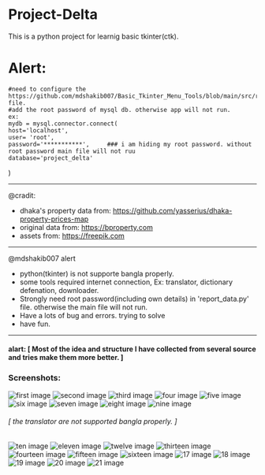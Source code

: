 # Project-Delta
This is a python project for learnig basic tkinter(ctk).

# Alert:
    #need to configure the https://github.com/mdshakib007/Basic_Tkinter_Menu_Tools/blob/main/src/report_page.py file. 
    #add the root password of mysql db. otherwise app will not run.
    ex: 
    mydb = mysql.connector.connect(
    host='localhost',
    user= 'root',
    password='***********',     ### i am hiding my root password. without root password main file will not ruu
    database='project_delta'
)

----

@cradit:

- dhaka's property data from: https://github.com/yasserius/dhaka-property-prices-map
- original data from: https://bproperty.com
- assets from: https://freepik.com <br/>

----

@mdshakib007 alert

- python(tkinter) is not supporte bangla properly.
- some tools required internet connection, Ex: translator, dictionary defenation, downloader.
- Strongly need root password(including own details) in 'report_data.py' file. otherwise the main file will not run.
- Have a lots of bug and errors. trying to solve
- have fun.


<hr/>

#### alart: [  Most of the idea and structure I have collected from several source and tries make them more better.  ]
### Screenshots:

![first image](https://github.com/mdshakib007/Project-Delta/blob/main/Screenshots/1.png)
![second image](https://github.com/mdshakib007/Project-Delta/blob/main/Screenshots/2.png)
![third image](https://github.com/mdshakib007/Project-Delta/blob/main/Screenshots/3.png)
![four image](https://github.com/mdshakib007/Project-Delta/blob/main/Screenshots/4.png)
![five image](https://github.com/mdshakib007/Project-Delta/blob/main/Screenshots/5.png)
![six image](https://github.com/mdshakib007/Project-Delta/blob/main/Screenshots/6.png)
![seven image](https://github.com/mdshakib007/Project-Delta/blob/main/Screenshots/7.png)
![eight image](https://github.com/mdshakib007/Project-Delta/blob/main/Screenshots/8.png)
![nine image](https://github.com/mdshakib007/Project-Delta/blob/main/Screenshots/9.png)

###### [ the translator are not supported bangla properly. ]
![ten image](https://github.com/mdshakib007/Project-Delta/blob/main/Screenshots/10.png)
![eleven image](https://github.com/mdshakib007/Project-Delta/blob/main/Screenshots/11.png)
![twelve image](https://github.com/mdshakib007/Project-Delta/blob/main/Screenshots/12.png)
![thirteen image](https://github.com/mdshakib007/Project-Delta/blob/main/Screenshots/13.png)
![fourteen image](https://github.com/mdshakib007/Project-Delta/blob/main/Screenshots/14.png)
![fifteen image](https://github.com/mdshakib007/Project-Delta/blob/main/Screenshots/15.png)
![sixteen image](https://github.com/mdshakib007/Project-Delta/blob/main/Screenshots/16.png)
![17 image](https://github.com/mdshakib007/Project-Delta/blob/main/Screenshots/17.png)
![18 image](https://github.com/mdshakib007/Project-Delta/blob/main/Screenshots/18.png)
![19 image](https://github.com/mdshakib007/Project-Delta/blob/main/Screenshots/19.png)
![20 image](https://github.com/mdshakib007/Project-Delta/blob/main/Screenshots/20.png)
![21 image](https://github.com/mdshakib007/Project-Delta/blob/main/Screenshots/21.png)

